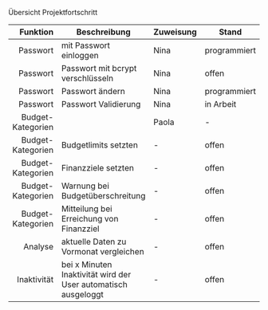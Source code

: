Übersicht Projektfortschritt

| Funktion | Beschreibung | Zuweisung | Stand | Notizen |
|---------:|--------------|---------------|---------------|---------------|
|Passwort |mit Passwort einloggen| Nina | programmiert |  |
|Passwort |Passwort mit bcrypt verschlüsseln| Nina |  offen | |
|Passwort |Passwort ändern| Nina | programmiert |  |
|Passwort |Passwort Validierung| Nina |in Arbeit|  |
|Budget-Kategorien|              | Paola | - | |
|Budget-Kategorien |Budgetlimits setzten | - | offen |  |
|Budget-Kategorien |Finanzziele setzten | - | offen |  |
|Budget-Kategorien |Warnung bei Budgetüberschreitung | - | offen |  |
|Budget-Kategorien |Mitteilung bei Erreichung von Finanzziel | - | offen |  |
|Analyse |aktuelle Daten zu Vormonat vergleichen | - | offen |  |
|Inaktivität | bei  x Minuten Inaktivität wird der User automatisch ausgeloggt | - |offen|  |


